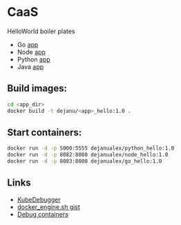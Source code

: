 # CaaS
HelloWorld boiler plates

* Go [app](https://github.com/dejanu/CaaS/blob/master/go_hello/README.md)
* Node [app](https://github.com/dejanu/CaaS/tree/master/js_hello/README.md)
* Python [app](https://github.com/dejanu/CaaS/blob/master/python_hello/README.md)
* Java [app](https://github.com/dejanu/CaaS/blob/master/java_hello/README.md)

## Build images:
```bash
cd <app_dir>
docker build -t dejanu/<app>_hello:1.0 .
```

## Start containers:
```bash
docker run -d -p 5000:5555 dejanualex/python_hello:1.0
docker run -d -p 8082:8080 dejanualex/node_hello:1.0
docker run -d -p 8083:8080 dejanualex/go_hello:1.0
```


## Links

* [KubeDebugger](https://github.com/dejanu/KubeDebugger/blob/main/plugins/readme.md)
* [docker_engine.sh gist](https://gist.github.com/dejanu/b4e15c76851502660ec1d43d3018b9c0)
* [Debug containers](https://github.com/dejanu/debug_containers)